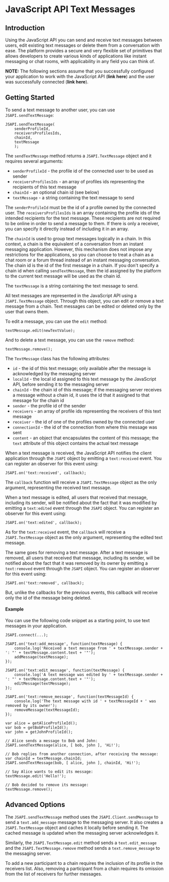 
# JavaScript API Text Messages #


## Introduction


Using the JavaScript API you can send and receive text messages
between users, edit existing text messages or delete them from a conversation with ease. The platform provides a secure and very flexible set of primitives that allows developers to create various kinds of applications like instant messaging or chat rooms, with applicability in any field you can think of.

**NOTE:** The following sections assume that you successfully configured your application to work with the JavaScript API (**link here**) and the user was successfully connected (**link here**).


## Getting Started


To send a text message to another user, you can use `JSAPI.sendTextMessage`:

	JSAPI.sendTextMessage(
		senderProfileId,
		receiversProfilesIds,
		chainId,
		textMessage
		);

The `sendTextMessage` method returns a `JSAPI.TextMessage` object and it requires several arguments:

- `senderProfileId` - the profile id of the connected user to be used as sender
- `receiversProfilesIds` - an array of profiles ids representing the recipients of this text message
- `chainId` - an optional chain id (see below)
- `textMessage` - a string containing the text message to send

The `senderProfileId` must be the id of a profile owned by the connected user. The `receiversProfilesIds`
is an array containing the profile ids of the intended recipients for the text message. These recipients are not required to be online in order to send a message to them. If there is only a receiver, you can specify it directly instead of including it in an array.

The `chainId` is used to group text messages logically in a chain. In this context, a chain is the equivalent of a conversation from an instant messaging application. However, this mechanism does not impose any restrictions for the applications, so you can choose to treat a chain as a chat room or a forum thread instead of an instant messaging conversation. The chain id is the id of the first message in a chain. If you don't specify a chain id when calling `sendTextMessage`, then the id assigned by the platform to the current text message will be used as the chain id.

The `textMessage` is a string containing the text message to send.

All text messages are represented in the JavaScript API using a `JSAPI.TextMessage` object. Through this object, you can edit or remove a text message from a chain. Text messages can be edited or deleted only by the user that owns them.

To edit a message, you can use the `edit` method:

	textMessage.edit(newTextValue);

And to delete a text message, you can use the `remove` method:

	textMessage.remove();

The `TextMessage` class has the following attributes:

- `id` - the id of this text message; only available after the message is acknowledged by the messaging server
- `localId` - the local id assigned to this text message by the JavaScript API, before sending it to the messaging server
- `chainId` - the chain id of this message; if the messaging server receives a message without a chain id, it uses the id that it assigned to that message for the chain id
- `sender` - the profile id of the sender
- `receivers` - an array of profile ids representing the receivers of this text message
- `receiver` - the id of one of the profiles owned by the connected user
- `connectionId` - the id of the connection from where this message was sent
- `content` - an object that encapsulates the content of this message; the `text` attribute of this object contains the actual text message

When a text message is received, the JavaScript API notifies the client application through the `JSAPI` object by emitting a `text:received` event. You can register an observer for this event using:

	JSAPI.on('text:received', callback);

The `callback` function will receive a `JSAPI.TextMessage` object as the only argument, representing the received text message.

When a text message is edited, all users that received that message, including its sender, will be notified about the fact that it was modified by emitting a `text:edited` event through the `JSAPI` object. You can register an observer for this event using:

	JSAPI.on('text:edited', callback);

As for the `text:received` event, the `callback` will receive a `JSAPI.TextMessage` object as the only argument, representing the edited text message.

The same goes for removing a text message. After a text message is removed, all users that received that message, including its sender, will be notified about the fact that it was removed by its owner by emitting a `text:removed` event through the `JSAPI` object. You can register an observer for this event using:

	JSAPI.on('text:removed', callback);

But, unlike the callbacks for the previous events, this callback will receive only the id of the message being deleted.

#### Example

You can use the following code snippet as a starting point, to use text messages in your application.

	JSAPI.connect(...);

	JSAPI.on('text:add_message', function(textMessage) {
		console.log('Received a text message from ' + textMessage.sender + ': "' + textMessage.content.text + '"');
		addMessage(textMessage);
	});

	JSAPI.on('text:edit_message', function(textMessage) {
		console.log('A text message was edited by ' + textMessage.sender + ': "' + textMessage.content.text + '"');
		editMessage(textMessage);
	});

	JSAPI.on('text:remove_message', function(textMessageId) {
		console.log('The text message with id ' + textMessageId + ' was removed by its owner');
		removeMessage(textMessageId);
	});

	var alice = getAliceProfileId();
	var bob = getBobProfileId();
	var john = getJohnProfileId();

	// Alice sends a message to Bob and John:
	JSAPI.sendTextMessage(alice, [ bob, john ], 'Hi!');

	// Bob replies from another connection, after receiving the message:
	var chainId = textMessage.chainId;
	JSAPI.sendTextMessage(bob, [ alice, john ], chainId, 'Hi!');

	// Say Alice wants to edit its message:
	textMessage.edit('Hello!');

	// Bob decided to remove its message:
	textMessage.remove();

## Advanced Options


The `JSAPI.sendTextMessage` method uses the `JSAPI.Client.sendMessage` to send a `text.add_message` message to the messaging server. It also creates a `JSAPI.TextMessage` object and caches it locally before sending it. The cached message is updated when the messaging server acknowledges it.

Similarly, the `JSAPI.TextMessage.edit` method sends a `text.edit_message` and the `JSAPI.TextMessage.remove` method sends a `text.remove_message` to the messaging server.

To add a new participant to a chain requires the inclusion of its profile in the receivers list.
Also, removing a participant from a chain requires its omission from the list of receivers for further messages.
